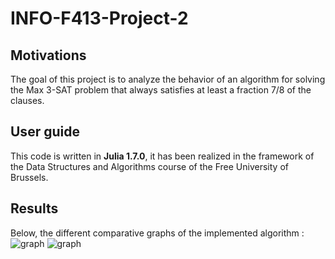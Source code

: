 # INFO-F413-Project-2

## Motivations
The goal of this project is to analyze the behavior of an algorithm for solving the Max 3-SAT problem that always satisfies at least a fraction 7/8 of the clauses.

## User guide
This code is written in **Julia 1.7.0**, it has been realized in the framework of the Data Structures and Algorithms course of the Free University of Brussels.

## Results
Below, the different comparative graphs of the implemented algorithm : <br>
![graph](https://github.com/jbaudru/INFOF413-Project-2/blob/master/img/results_nb_satisf.png?raw=true)
![graph](https://github.com/jbaudru/INFOF413-Project-2/blob/master/img/results_time.png?raw=true)

